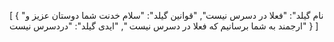 [
  {
    "نام گیلد": "فعلا در دسرس نیست",
    "قوانین گیلد": "سلام خدنت شما دوستان عزیز و ارجمند  به شما برسانیم  که فعلا در دسرس نیست ",
    "ایدی گیلد": "دردسرس نیست"
  }
] 
